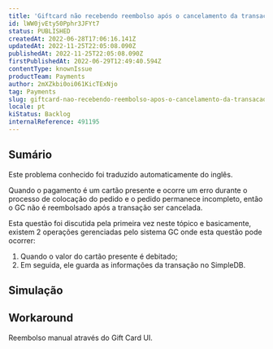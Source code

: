 ```yaml
---
title: 'Giftcard não recebendo reembolso após o cancelamento da transação'
id: lWW0jvEty50Pphr3JFYt7
status: PUBLISHED
createdAt: 2022-06-28T17:06:16.141Z
updatedAt: 2022-11-25T22:05:08.090Z
publishedAt: 2022-11-25T22:05:08.090Z
firstPublishedAt: 2022-06-29T12:49:40.594Z
contentType: knownIssue
productTeam: Payments
author: 2mXZkbi0oi061KicTExNjo
tag: Payments
slug: giftcard-nao-recebendo-reembolso-apos-o-cancelamento-da-transacao
locale: pt
kiStatus: Backlog
internalReference: 491195
---
```


## Sumário

<div class="alert alert-info">
  <p>Este problema conhecido foi traduzido automaticamente do inglês.</p>
</div>


Quando o pagamento é um cartão presente e ocorre um erro durante o processo de colocação do pedido e o pedido permanece incompleto, então o GC não é reembolsado após a transação ser cancelada.

Esta questão foi discutida pela primeira vez neste tópico e basicamente, existem 2 operações gerenciadas pelo sistema GC onde esta questão pode ocorrer:

1. Quando o valor do cartão presente é debitado;
2. Em seguida, ele guarda as informações da transação no SimpleDB.



## Simulação





## Workaround


Reembolso manual através do Gift Card UI.

